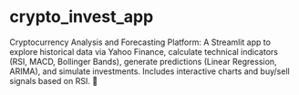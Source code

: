 # crypto_invest_app
Cryptocurrency Analysis and Forecasting Platform: A Streamlit app to explore historical data via Yahoo Finance, calculate technical indicators (RSI, MACD, Bollinger Bands), generate predictions (Linear Regression, ARIMA), and simulate investments. Includes interactive charts and buy/sell signals based on RSI. 🚀

